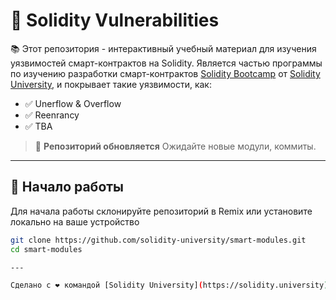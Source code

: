 # 🔐 Solidity Vulnerabilities

📚 Этот репозитория - интерактивный учебный материал для изучения уязвимостей смарт-контрактов на Solidity. Является частью программы по изучению разработки смарт-контрактов [Solidity Bootcamp](https://bootcamp.solidity.university) от [Solidity University](https://solidity.university), и покрывает такие уязвимости, как:
- ✅ Unerflow & Overflow  
- ✅ Reenrancy 
- ✅ TBA

> 🚧 **Репозиторий обновляется** Ожидайте новые модули, коммиты.

---

## 🚀 Начало работы

Для начала работы склонируйте репозиторий в Remix или установите локально на ваше устройство

```bash
git clone https://github.com/solidity-university/smart-modules.git
cd smart-modules

---

Сделано с ❤️ командой [Solidity University](https://solidity.university)